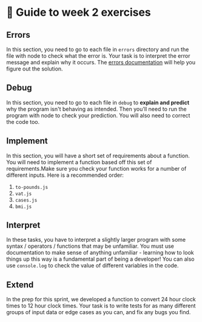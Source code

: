 # 🧭 Guide to week 2 exercises

## Errors

In this section, you need to go to each file in `errors` directory and run the file with node to check what the error is. Your task is to interpret the error message and explain why it occurs. The [errors documentation](https://developer.mozilla.org/en-US/docs/Web/JavaScript/Reference/Errors) will help you figure out the solution.

## Debug

In this section, you need to go to each file in `debug` to **explain and predict** why the program isn't behaving as intended. Then you'll need to run the program with node to check your prediction. You will also need to correct the code too.

## Implement

In this section, you will have a short set of requirements about a function. You will need to implement a function based off this set of requirements.Make sure you check your function works for a number of different inputs.
Here is a recommended order:

1. `to-pounds.js`
2. `vat.js`
3. `cases.js`
4. `bmi.js`

## Interpret

In these tasks, you have to interpret a slightly larger program with some syntax / operators / functions that may be unfamiliar.
You must use documentation to make sense of anything unfamiliar - learning how to look things up this way is a fundamental part of being a developer!
You can also use `console.log` to check the value of different variables in the code.

## Extend

In the prep for this sprint, we developed a function to convert 24 hour clock times to 12 hour clock times.
Your task is to write tests for as many different groups of input data or edge cases as you can, and fix any bugs you find.

